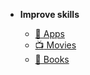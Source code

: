 <!-- Nav baar -->
* **Improve skills**

  * [:iphone:    Apps](apps.md)
  * [:tv:    Movies](movies.md)
  * [:book:    Books](books.md)
